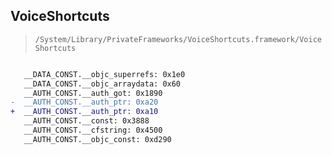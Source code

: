 ## VoiceShortcuts

> `/System/Library/PrivateFrameworks/VoiceShortcuts.framework/VoiceShortcuts`

```diff

   __DATA_CONST.__objc_superrefs: 0x1e0
   __DATA_CONST.__objc_arraydata: 0x60
   __AUTH_CONST.__auth_got: 0x1890
-  __AUTH_CONST.__auth_ptr: 0xa20
+  __AUTH_CONST.__auth_ptr: 0xa10
   __AUTH_CONST.__const: 0x3888
   __AUTH_CONST.__cfstring: 0x4500
   __AUTH_CONST.__objc_const: 0xd290

```

